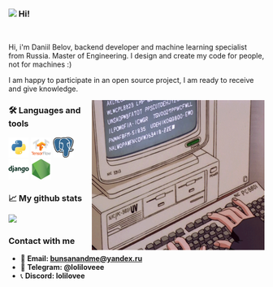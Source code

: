 ### <img src="https://media.giphy.com/media/hvRJCLFzcasrR4ia7z/giphy.gif" width="25px"> Hi! 

<br />

Hi, i'm Daniil Belov, backend developer and machine learning specialist from Russia. Master of Engineering. I design and create my code for people, not for machines :)

I am happy to participate in an open source project, I am ready to receive and give knowledge.

<img align="right" alt="GIF" src="https://github.com/bunsanandme/bunsanandme/blob/master/code.gif?raw=true" width="340" height="295" />

### 🛠 Languages and tools

<code><img height="40" src="https://raw.githubusercontent.com/github/explore/80688e429a7d4ef2fca1e82350fe8e3517d3494d/topics/python/python.png"></code>
<code><img height="40" src="https://raw.githubusercontent.com/github/explore/80688e429a7d4ef2fca1e82350fe8e3517d3494d/topics/tensorflow/tensorflow.png"></code>
<code><img height="40" src="https://raw.githubusercontent.com/github/explore/80688e429a7d4ef2fca1e82350fe8e3517d3494d/topics/postgresql/postgresql.png"></code>
<code><img height="40" src="https://raw.githubusercontent.com/github/explore/80688e429a7d4ef2fca1e82350fe8e3517d3494d/topics/django/django.png"></code>
<code><img height="40" src="https://raw.githubusercontent.com/github/explore/80688e429a7d4ef2fca1e82350fe8e3517d3494d/topics/nodejs/nodejs.png"></code>

  
### 📈 My github stats

<p align="left"> <img src="https://github-readme-stats.vercel.app/api?username=bunsanandme&show_icons=true&theme=gotham" />

<br />

### Contact with me  

- 📧 <b>Email: bunsanandme@yandex.ru </b>
- 📲 <b>Telegram: @loliloveee </b>
- 📞 <b>Discord: lolilovee </b>
  
